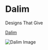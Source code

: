 # Dalim

Designs That Give

[Dalim](https://dalim.com)

![Dalim Image](apps/www/app/opengraph-image.png)
 